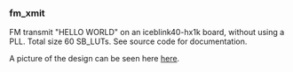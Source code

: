### fm_xmit
 
FM transmit "HELLO WORLD" on an iceblink40-hx1k board, without using a
PLL. Total size 60 SB_LUTs. See source code for documentation.  

A picture of the design can be seen here [here](/code/floorplan.png).
